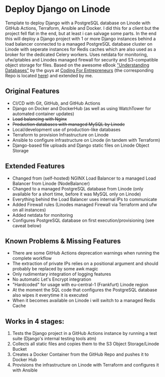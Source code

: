 # Deploy Django on Linode
Template to deploy Django with a PostgreSQL database on Linode with GitHub Actions, Terraform, Ansible and Docker. I did this for a client but the project fell flat in the end, but at least i can salvage some parts. In the end this will deploy a Django project with 1 or more Django instances behind a load balancer connected to a managed PostgreSQL database cluster on Linode with seperate instances for Redis caches which are also used as a broker for the dedicated Celery workers. Uses netdata for monitoring, ufw/iptables and Linodes managed firewall for security and S3-compatible object storage for files. 
Based on the awesome eBook ["Understanding Databases"](https://www.linode.com/de/content/understanding-databases-ebook/) by the guys at [Coding For Entrepreneurs](https://www.codingforentrepreneurs.com/) (the corresponding Repo is located [here](https://github.com/codingforentrepreneurs/deploy-django-linode-mysql)) and extended by me.

## Original Features
* CI/CD with Git, GitHub, and GitHub Actions
* Django on Docker and DockerHub (as well as using WatchTower for automated container updates)
* ~~Load balancing with Nginx~~
* ~~Production databases with managed MySQL by Linode~~
* Local/development use of production-like databases
* Terraform to provision Infrastructure on Linode
* Ansible to configure infrastructure on Linode (in tandem with Terraform)
* Django-based file uploads and Django static files on Linode Object Storage

## Extended Features
* Changed from (self-hosted) NGINX Load Balancer to a managed Load Balancer from Linode (NodeBalancer)
* Changed to a managed PostgreSQL database from Linode (only available for a short time, before it was MySQL only on Linode)
* Everything behind the Load Balancer uses internal IPs to communicate
* Added Firewall rules (Linodes managed Firewall via Terraform and ufw on all instances)
* Added netdata for monitoring
* Configures PostgreSQL database on first execution/provisioning (see caveat below)

## Known Problems & Missing Features
+ There are some GitHub Actions deprecation warnings when running the complete workflow
+ The extraction of private IPs relies on a positional argument and should probably be replaced by some awk magic
+ Only rudimentary integration of logging features
+ No automatic Let's Encrypt integration
+ "Hardcoded" for usage with eu-central-1 (Frankfurt) Linode region
+ At the moment the SQL code that configures the PostgreSQL database also wipes it everytime it is executed
+ When it becomes available on Linode i will switch to a managed Redis Cache

## Works in 4 stages:
1. Tests the Django project in a GitHub Actions instance by running a test suite (Django's internal testing tools atm)
2. Collects all static files and copies them to the S3 Object Storage/Linode Bucket
3. Creates a Docker Container from the GitHub Repo and pushes it to Docker Hub
4. Provisions the infrastructure on Linode with Terraform and configures it with Ansible
